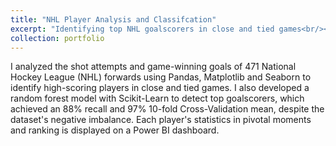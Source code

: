 ```yaml
---
title: "NHL Player Analysis and Classifcation"
excerpt: "Identifying top NHL goalscorers in close and tied games<br/><img src='/images/player_card.png'>"
collection: portfolio
---
```


I analyzed the shot attempts and game-winning goals of 471 National Hockey League (NHL) forwards using Pandas, Matplotlib and Seaborn to identify high-scoring players in close and tied games. I also developed a random forest model with Scikit-Learn to detect top goalscorers, which achieved an 88% recall and 97% 10-fold Cross-Validation mean, despite the dataset's negative imbalance. Each player's statistics in pivotal moments and ranking is displayed on a Power BI dashboard.
